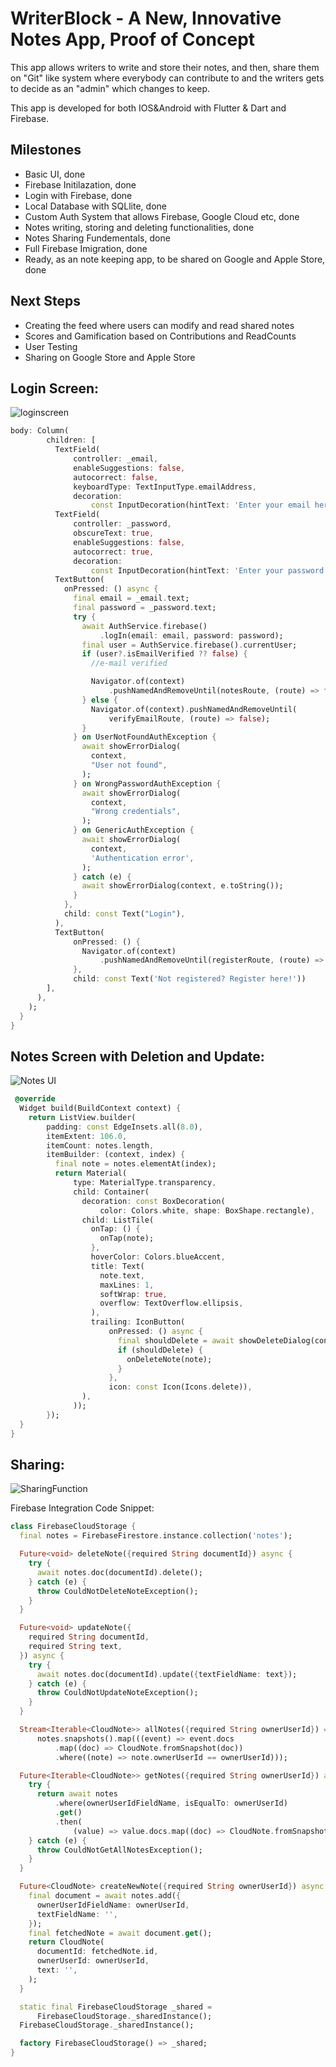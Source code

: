 # WriterBlock - A New, Innovative Notes App, Proof of Concept

This app allows writers to write and store their notes, and then, share them on "Git" like system where everybody can contribute to and the writers gets to decide as an "admin" which changes to keep. 

This app is developed for both IOS&Android with Flutter & Dart and Firebase. 

## Milestones

- Basic UI, done
- Firebase Initilazation, done
- Login with Firebase, done
- Local Database with SQLlite, done
- Custom Auth System that allows Firebase, Google Cloud etc, done
- Notes writing, storing and deleting functionalities, done
- Notes Sharing Fundementals, done
- Full Firebase Imigration, done
- Ready, as an note keeping app, to be shared on Google and Apple Store, done

## Next Steps

- Creating the feed where users can modify and read shared notes
- Scores and Gamification based on Contributions and ReadCounts
- User Testing
- Sharing on Google Store and Apple Store 

## Login Screen: 

![loginscreen](https://user-images.githubusercontent.com/93154247/193502352-0566515c-fa65-4464-b022-3ab2c59608d5.PNG)
```dart
body: Column(
        children: [
          TextField(
              controller: _email,
              enableSuggestions: false,
              autocorrect: false,
              keyboardType: TextInputType.emailAddress,
              decoration:
                  const InputDecoration(hintText: 'Enter your email here')),
          TextField(
              controller: _password,
              obscureText: true,
              enableSuggestions: false,
              autocorrect: true,
              decoration:
                  const InputDecoration(hintText: 'Enter your password here')),
          TextButton(
            onPressed: () async {
              final email = _email.text;
              final password = _password.text;
              try {
                await AuthService.firebase()
                    .logIn(email: email, password: password);
                final user = AuthService.firebase().currentUser;
                if (user?.isEmailVerified ?? false) {
                  //e-mail verified

                  Navigator.of(context)
                      .pushNamedAndRemoveUntil(notesRoute, (route) => false);
                } else {
                  Navigator.of(context).pushNamedAndRemoveUntil(
                      verifyEmailRoute, (route) => false);
                }
              } on UserNotFoundAuthException {
                await showErrorDialog(
                  context,
                  "User not found",
                );
              } on WrongPasswordAuthException {
                await showErrorDialog(
                  context,
                  "Wrong credentials",
                );
              } on GenericAuthException {
                await showErrorDialog(
                  context,
                  'Authentication error',
                );
              } catch (e) {
                await showErrorDialog(context, e.toString());
              }
            },
            child: const Text("Login"),
          ),
          TextButton(
              onPressed: () {
                Navigator.of(context)
                    .pushNamedAndRemoveUntil(registerRoute, (route) => false);
              },
              child: const Text('Not registered? Register here!'))
        ],
      ),
    );
  }
}
```


## Notes Screen with Deletion and Update:

![Notes UI](https://user-images.githubusercontent.com/93154247/193502437-7c345454-731f-41fa-9d0d-a6ed7c7589d2.PNG)
```dart
 @override
  Widget build(BuildContext context) {
    return ListView.builder(
        padding: const EdgeInsets.all(8.0),
        itemExtent: 106.0,
        itemCount: notes.length,
        itemBuilder: (context, index) {
          final note = notes.elementAt(index);
          return Material(
              type: MaterialType.transparency,
              child: Container(
                decoration: const BoxDecoration(
                    color: Colors.white, shape: BoxShape.rectangle),
                child: ListTile(
                  onTap: () {
                    onTap(note);
                  },
                  hoverColor: Colors.blueAccent,
                  title: Text(
                    note.text,
                    maxLines: 1,
                    softWrap: true,
                    overflow: TextOverflow.ellipsis,
                  ),
                  trailing: IconButton(
                      onPressed: () async {
                        final shouldDelete = await showDeleteDialog(context);
                        if (shouldDelete) {
                          onDeleteNote(note);
                        }
                      },
                      icon: const Icon(Icons.delete)),
                ),
              ));
        });
  }
}
```


## Sharing:

![SharingFunction](https://user-images.githubusercontent.com/93154247/193502571-ee2cf552-6753-45f0-9df8-52c181dd9877.PNG)

Firebase Integration Code Snippet:

```dart
class FirebaseCloudStorage {
  final notes = FirebaseFirestore.instance.collection('notes');

  Future<void> deleteNote({required String documentId}) async {
    try {
      await notes.doc(documentId).delete();
    } catch (e) {
      throw CouldNotDeleteNoteException();
    }
  }

  Future<void> updateNote({
    required String documentId,
    required String text,
  }) async {
    try {
      await notes.doc(documentId).update({textFieldName: text});
    } catch (e) {
      throw CouldNotUpdateNoteException();
    }
  }

  Stream<Iterable<CloudNote>> allNotes({required String ownerUserId}) =>
      notes.snapshots().map(((event) => event.docs
          .map((doc) => CloudNote.fromSnapshot(doc))
          .where((note) => note.ownerUserId == ownerUserId)));

  Future<Iterable<CloudNote>> getNotes({required String ownerUserId}) async {
    try {
      return await notes
          .where(ownerUserIdFieldName, isEqualTo: ownerUserId)
          .get()
          .then(
              (value) => value.docs.map((doc) => CloudNote.fromSnapshot(doc)));
    } catch (e) {
      throw CouldNotGetAllNotesException();
    }
  }

  Future<CloudNote> createNewNote({required String ownerUserId}) async {
    final document = await notes.add({
      ownerUserIdFieldName: ownerUserId,
      textFieldName: '',
    });
    final fetchedNote = await document.get();
    return CloudNote(
      documentId: fetchedNote.id,
      ownerUserId: ownerUserId,
      text: '',
    );
  }

  static final FirebaseCloudStorage _shared =
      FirebaseCloudStorage._sharedInstance();
  FirebaseCloudStorage._sharedInstance();

  factory FirebaseCloudStorage() => _shared;
}
```


